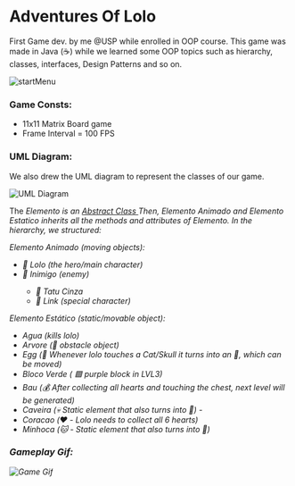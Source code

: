 # Adventures Of Lolo
First Game dev. by me @USP while enrolled in OOP course. 
This game was made in Java (☕) while we learned some OOP topics such as hierarchy, classes, interfaces, Design Patterns and so on.

  
![startMenu](https://user-images.githubusercontent.com/50893051/192388877-91598752-2e62-422f-bea4-0ac3e86b7c80.png)


<h3> Game Consts: </h3>

<ul>
  <li> 11x11 Matrix Board game </li>
  <li> Frame Interval = 100 FPS</li>
</ul>



<h3> UML Diagram: </h3>
We also drew the UML diagram to represent the classes of our game. 

![UML Diagram](https://user-images.githubusercontent.com/50893051/192388185-caf8ed7c-dfe8-4d22-91b9-9cf28e7e4a57.png)

The <em> Elemento </e> is an <a href = "https://docs.oracle.com/javase/tutorial/java/IandI/abstract.html#:~:text=An%20abstract%20class%20is%20a,but%20they%20can%20be%20subclassed.&text=When%20an%20abstract%20class%20is,methods%20in%20its%20parent%20class."> Abstract Class </a>
Then, <em> Elemento Animado </em> and <em> Elemento Estatico </em> inherits all the methods and attributes of Elemento. 
In the hierarchy, we structured: 

Elemento Animado (moving objects):
<ul>
  <li> 🦸 Lolo (the hero/main character)</li>
  <li> 👾 Inimigo (enemy) </li>
    <ul>
      <li> 👾 Tatu Cinza </li>
      <li> 👾 Link (special character) </li>
  </ul>
 </ul>
 
 Elemento Estático (static/movable object):
 <ul> 
  <li> Agua (kills lolo)</li>
  <li> Arvore (🌳 obstacle object)</li>
  <li> Egg (🥚 Whenever lolo touches a Cat/Skull it turns into an 🥚, which can be moved)</li>
  <li> Bloco Verde ( 🟪 purple block in  LVL3)</li>
  <li> Bau (💰 After collecting all hearts and touching the chest, next level will be generated)</li>
  <li> Caveira (💀 Static element that also turns into 🥚) -</li>
  <li> Coracao (❤️ - Lolo needs to collect all 6 hearts)</li>
  <li> Minhoca (🐱 - Static element that also turns into 🥚) </li>
  

</ul>

<h3> Gameplay Gif: </h3>

![Game Gif](https://user-images.githubusercontent.com/50893051/192387515-ff898e5c-c73a-4f51-bd91-56144791e92c.gif)
